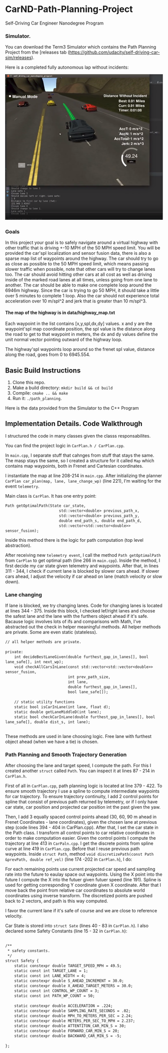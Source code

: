 # CarND-Path-Planning-Project
Self-Driving Car Engineer Nanodegree Program
   
### Simulator.
You can download the Term3 Simulator which contains the Path Planning Project from the [releases tab (https://github.com/udacity/self-driving-car-sim/releases).

Here is a completed fully autonomous lap without incidents:

[![project video](imgs/screenshot.png)](https://youtu.be/zpoMm_MSlTg)

### Goals
In this project your goal is to safely navigate around a virtual highway with other traffic that is driving +-10 MPH of the 50 MPH speed limit. You will be provided the car'spl localization and sensor fusion data, there is also a sparse map list of waypoints around the highway. The car should try to go as close as possible to the 50 MPH speed limit, which means passing slower traffic when possible, note that other cars will try to change lanes too. The car should avoid hitting other cars at all cost as well as driving inside of the marked road lanes at all times, unless going from one lane to another. The car should be able to make one complete loop around the 6946m highway. Since the car is trying to go 50 MPH, it should take a little over 5 minutes to complete 1 loop. Also the car should not experience total acceleration over 10 m/spl^2 and jerk that is greater than 10 m/spl^3.

#### The map of the highway is in data/highway_map.txt
Each waypoint in the list contains  [x,y,spl,dx,dy] values. x and y are the waypoint'spl map coordinate position, the spl value is the distance along the road to get to that waypoint in meters, the dx and dy values define the unit normal vector pointing outward of the highway loop.

The highway'spl waypoints loop around so the frenet spl value, distance along the road, goes from 0 to 6945.554.

## Basic Build Instructions

1. Clone this repo.
2. Make a build directory: `mkdir build && cd build`
3. Compile: `cmake .. && make`
4. Run it: `./path_planning`.

Here is the data provided from the Simulator to the C++ Program

## Implementation Details. Code Walkthrough

I structured the code in many classes given the classs responsabilites.

You can find the project logic in `CarPlan.h / CarPlan.cpp`.

In `main.cpp`, I separate stuff that cahnges from stuff that stays the same.
The masp stays the same, so I created a structure for it called `Map` which contains 
map waypoints, both in Frenet and Cartesian coordinates.

I instantiate the map at line 208-214 in `main.cpp`.
After initializing the planner ` CarPlan car_plan(map, lane, lane_change_wp)` (line 221),
I'm waiting for the event `telemetry`.

Main class is `CarPlan`. It has one entry point:

```
Path getOptimalPath(State car_state,
                        std::vector<double> previous_path_x,
                        std::vector<double> previous_path_y,
                        double end_path_s, double end_path_d,
                        std::vector<std::vector<double>> sensor_fusion);

```

Inside this method there is the logic for path computation (top level abstraction).

After receiving new `telemetry event`, I call the method `Path getOptimalPath` from `CarPlan` to get optimal path (line 266 in `main.cpp`).
Inside the method, I first decide my car state given telemetry and waypoints.
After that, in lines 311 - 344, I check if current lane is blocked by slower cars ahead.
If slower cars ahead, I adjust the velocity if car ahead on lane (match velocity or slow down).

### Lane changing
If lane is blocked, we try changing lanes. Code for changing lanes is located at lines 344 - 375. Inside this block,
I checked lef/right lanes and choose the safest lane and the lane with the furthers object ahead if it's safe.
Bacause logic involves lots of ifs and comparisons with Math, I've abstracted out the check in helper meaningful methods.
All helper methods are private. Some are even static (stateless).

```
// all helper methods are private.

private:
    int decideBestLaneGiven(double furthest_gap_in_lanes[], bool lane_safe[], int next_wp);
    void checkAllCarsInLane(const std::vector<std::vector<double>> sensor_fusion,
                            int prev_path_size,
                            int lane,
                            double furthest_gap_in_lanes[],
                            bool lane_safe[]);

    // static utility functions
    static bool isCarInLane(int lane, float d);
    static double getLaneMiddleD(int lane);
    static bool checkCarInLane(double furthest_gap_in_lanes[], bool lane_safe[], double dist_s, int lane);


```

These methods are used in lane choosing logic. Free lane with furthest object ahead (when we have a tie) is chosen.

### Path Planning and Smooth Trajectory Generation

After choosing the lane and target speed, I compute the path.
For this I created another `struct` called `Path`. You can inspect it at lines
87 - 214 in `CarPlan.h`.

First of all in `CarPlan.cpp`, path planning logic is located at line 379 - 422.
To ensure smooth trajectory I use a spline to compute intermediate waypoints for car trajectory.
To ensure trajectory continuity, I add 2 control points for spline that consist of previous path returned by telemetry, or if I only 
have car state, car position and projected car position int the past given the yaw.

Then, I add 3 equally spaced control points ahead (30, 60, 90 m ahead in Frenet Coordinates - lane coordinates), given the chosen lane at previous step (code lines 394 - 404 in CarPlan.cpp).
After that, I set the car state in the Path class. I transform all control points to car relative coordinates in order to make computation easier.
Given the control points I compute the trajectory at line 413 in `CarPaln.cpp`.
I get the discrete points from spline curve at line 419 in `CarPlan.cpp`. Before that I reuse previous path waypoints.
Inside `struct Path`, method `void discretizePath(const Path &prevPath, double ref_vel)` (line 174 -202 in `CarPlan.h`), I do:

For each remaining points use current projected car speed and sampling rate into the future to eaulay space out waypoints.
Using the X point into the future I compute the X into the futuer given futuer speed (line 191).
Spline is used for getting corresponding Y coordinate given X coordinate. After that I move back the point from relative car coordinates to absolute world coordinates using inverse transform.
The discretized points are pushed back to 2 vectors, and path is this way computed. 

I favor the current lane if it's safe of course and we are close to reference velocity.

Car State is stored into `struct Sate` (lines 40 - 83 in `CarPlan.h`).
I also declared some Safety Constants (line 15 - 32 in `CarPlan.h`):

```

/**
 * safety constants.
 */
struct Safety {
    static constexpr double TARGET_SPEED_MPH = 49.5;
    static const int TARGET_LANE = 1;
    static const int LANE_WIDTH = 4;
    static constexpr double S_AHEAD_INCREMENT = 30.0;
    static constexpr double X_AHEAD_TARGET_METERS = 30.0;
    static const int CONTROL_WP_COUNT = 3;
    static const int PATH_WP_COUNT = 50;

    static constexpr double ACCELERATION = .224;
    static constexpr double SAMPLING_RATE_SECONDS = .02;
    static constexpr double MPH_TO_METERS_PER_SEC = 2.24;
    static constexpr double METERS_PER_SEC_TO_MPH = 2.237;
    static constexpr double ATTENTITON_CAR_MIN_S = 30;
    static constexpr double FORWARD_CAR_MIN_S = 20;
    static constexpr double BACKWARD_CAR_MIN_S = -5;

};


```




 






 

